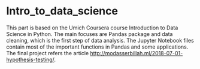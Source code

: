 # Intro_to_data_science

This part is based on the Umich Coursera course Introduction to Data Science in Python. The main focuses are Pandas package and data cleaning, which is the first step of data analysis. The Jupyter Notebook files contain most of the important functions in Pandas and some applications. The final project refers the article http://modasserbillah.ml/2018-07-01-hypothesis-testing/. 

